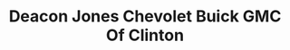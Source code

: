 ---
title: "Deacon Jones Chevolet Buick GMC Of Clinton"
url: /clinton/deacon-jones-chevolet-buick-gmc-of-clinton/
shop: car
---